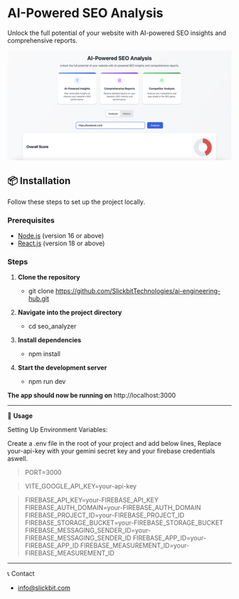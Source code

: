 # AI-Powered SEO Analysis

Unlock the full potential of your website with AI-powered SEO insights and comprehensive reports.

![Screenshot of Project](./src/client/assets/project-screenshot.png)

## 📦 Installation

Follow these steps to set up the project locally.

### Prerequisites

- [Node.js](https://nodejs.org/) (version 16 or above)
- [React.js](https://react.dev/) (version 18 or above)

### Steps

1. **Clone the repository**
   - git clone https://github.com/SlickbitTechnologies/ai-engineering-hub.git
  
2. **Navigate into the project directory**
    - cd seo_analyzer

3. **Install dependencies**
    - npm install

4. **Start the development server**
    - npm run dev

**The app should now be running on** http://localhost:3000

---

🧩 **Usage**

Setting Up Environment Variables:

Create a .env file in the root of your project and add below lines, Replace your-api-key with your gemini secret key and your firebase credentials aswell.

> PORT=3000

> VITE_GOOGLE_API_KEY=your-api-key

> FIREBASE_API_KEY=your-FIREBASE_API_KEY
> FIREBASE_AUTH_DOMAIN=your-FIREBASE_AUTH_DOMAIN
> FIREBASE_PROJECT_ID=your-FIREBASE_PROJECT_ID
> FIREBASE_STORAGE_BUCKET=your-FIREBASE_STORAGE_BUCKET
> FIREBASE_MESSAGING_SENDER_ID=your-FIREBASE_MESSAGING_SENDER_ID
> FIREBASE_APP_ID=your-FIREBASE_APP_ID
> FIREBASE_MEASUREMENT_ID=your-FIREBASE_MEASUREMENT_ID
---

📞 Contact
- info@slickbit.com